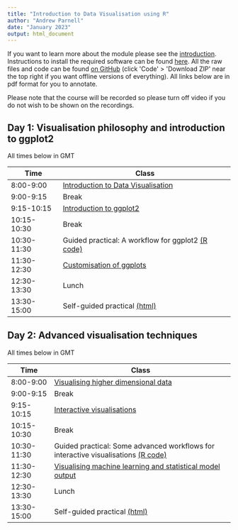 ```yaml
---
title: "Introduction to Data Visualisation using R"
author: "Andrew Parnell"
date: "January 2023"
output: html_document
---
```


If you want to learn more about the module please see the [introduction](https://andrewcparnell.github.io/dataviz_course/intro.html). Instructions to install the required software can be found [here](https://andrewcparnell.github.io/dataviz_course/prerequisites.html). All the raw files and code can be found [on GitHub](https://www.github.com/andrewcparnell/dataviz_course) (click 'Code' > 'Download ZIP' near the top right if you want offline versions of everything). All links below are in pdf format for you to annotate.

Please note that the course will be recorded so please turn off video if you do not wish to be shown on the recordings. 

## Day 1: Visualisation philosophy and introduction to ggplot2

All times below in GMT

Time  | Class
------------- | ----------------------------------------------------
8:00-9:00 | [Introduction to Data Visualisation](https://andrewcparnell.github.io/dataviz_course/slides/class_1_intro.pdf)
9:00-9:15 | Break
9:15-10:15 | [Introduction to ggplot2](https://andrewcparnell.github.io/dataviz_course/slides/class_2_ggplot2.pdf)
10:15-10:30 | Break 
10:30-11:30 | Guided practical: A workflow for ggplot2 [(R code)](https://andrewcparnell.github.io/dataviz_course/practicals/tutor_1_ggplot2_basics.R)
11:30-12:30 | [Customisation of ggplots](https://andrewcparnell.github.io/dataviz_course/slides/class_3_more_ggplot2.pdf)
12:30-13:30 | Lunch
13:30-15:00 | Self-guided practical [(html)](https://andrewcparnell.github.io/dataviz_course/practicals/practical_1_create_your_own_visualisations.html) 

## Day 2: Advanced visualisation techniques

All times below in GMT

Time  | Class
------------- | ----------------------------------------------------
8:00-9:00 | [Visualising higher dimensional data](https://andrewcparnell.github.io/dataviz_course/slides/class_4_highdim.pdf)
9:00-9:15 | Break
9:15-10:15 | [Interactive visualisations](https://andrewcparnell.github.io/dataviz_course/slides/class_5_interactive.html)
10:15-10:30 | Break 
10:30-11:30 | Guided practical: Some advanced workflows for interactive visualisations [(R code)](https://andrewcparnell.github.io/dataviz_course/practicals/tutor_2_advanced_workflows.R)
11:30-12:30 | [Visualising machine learning and statistical model output](https://andrewcparnell.github.io/dataviz_course/slides/class_6_ML_viz.pdf)
12:30-13:30 | Lunch
13:30-15:00 | Self-guided practical [(html)](https://andrewcparnell.github.io/dataviz_course/practicals/practical_2_test_your_skills.html) 



